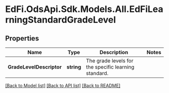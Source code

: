 # EdFi.OdsApi.Sdk.Models.All.EdFiLearningStandardGradeLevel
## Properties

Name | Type | Description | Notes
------------ | ------------- | ------------- | -------------
**GradeLevelDescriptor** | **string** | The grade levels for the specific learning standard. | 

[[Back to Model list]](../README.md#documentation-for-models) [[Back to API list]](../README.md#documentation-for-api-endpoints) [[Back to README]](../README.md)

